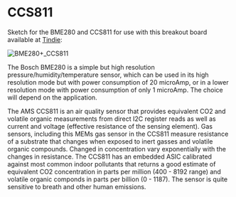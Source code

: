 # CCS811

Sketch for the BME280 and CCS811 for use with this breakout board available at [Tindie](https://www.tindie.com/products/onehorse/air-quality-sensors/):

![BME280+_CCS811](https://d3s5r33r268y59.cloudfront.net/44691/products/thumbs/2017-03-25T20:47:46.605Z-BME280_CCS811.jpg.2560x2560_q85.jpg)

 The Bosch BME280 is a simple but high resolution pressure/humidity/temperature sensor, which can be used in its high resolution
 mode but with power consumption of 20 microAmp, or in a lower resolution mode with power consumption of
 only 1 microAmp. The choice will depend on the application.

 The AMS CCS811 is an air quality sensor that provides equivalent CO2 and volatile organic measurements from direct
 I2C register reads as well as current and voltage (effective resistance of the sensing element). Gas sensors, including 
 this MEMs gas sensor in the CCS811 measure resistance of a substrate that changes when exposed to inert gasses and 
 volatile organic compounds. Changed in concentration vary exponentially with the changes in resistance. The CCS811
 has an embedded ASIC calibrated against most common indoor pollutants that returns a good estimate of
 equivalent CO2 concentration in parts per million (400 - 8192 range) and volatile organic componds in parts per billion (0 - 1187).
 The sensor is quite sensitive to breath and other human emissions.
